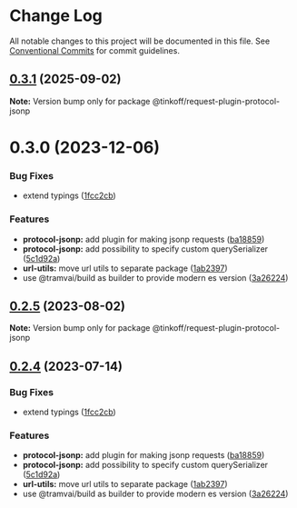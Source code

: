 # Change Log

All notable changes to this project will be documented in this file.
See [Conventional Commits](https://conventionalcommits.org) for commit guidelines.

## [0.3.1](https://github.com/Tinkoff/tinkoff-request/compare/@tinkoff/request-plugin-protocol-jsonp@0.3.0...@tinkoff/request-plugin-protocol-jsonp@0.3.1) (2025-09-02)

**Note:** Version bump only for package @tinkoff/request-plugin-protocol-jsonp





# 0.3.0 (2023-12-06)


### Bug Fixes

* extend typings ([1fcc2cb](https://github.com/Tinkoff/tinkoff-request/commit/1fcc2cb32597b10d788de36303507e385042fc96))


### Features

* **protocol-jsonp:** add plugin for making jsonp requests ([ba18859](https://github.com/Tinkoff/tinkoff-request/commit/ba188599377436ba4814d16cf3f0d47c1cf0eaac))
* **protocol-jsonp:** add possibility to specify custom querySerializer ([5c1d92a](https://github.com/Tinkoff/tinkoff-request/commit/5c1d92a439d28969713d537fb04edaf6318334e4))
* **url-utils:** move url utils to separate package ([1ab2397](https://github.com/Tinkoff/tinkoff-request/commit/1ab239709142460ac5cdacfb93714ad5a0e7d277))
* use @tramvai/build as builder to provide modern es version ([3a26224](https://github.com/Tinkoff/tinkoff-request/commit/3a26224221d4fc073938cf32c2f147515620c28e))





## [0.2.5](https://github.com/Tinkoff/tinkoff-request/compare/@tinkoff/request-plugin-protocol-jsonp@0.2.4...@tinkoff/request-plugin-protocol-jsonp@0.2.5) (2023-08-02)

**Note:** Version bump only for package @tinkoff/request-plugin-protocol-jsonp





## [0.2.4](https://github.com/Tinkoff/tinkoff-request/compare/@tinkoff/request-plugin-protocol-jsonp@0.2.4...@tinkoff/request-plugin-protocol-jsonp@0.2.4) (2023-07-14)


### Bug Fixes

* extend typings ([1fcc2cb](https://github.com/Tinkoff/tinkoff-request/commit/1fcc2cb32597b10d788de36303507e385042fc96))


### Features

* **protocol-jsonp:** add plugin for making jsonp requests ([ba18859](https://github.com/Tinkoff/tinkoff-request/commit/ba188599377436ba4814d16cf3f0d47c1cf0eaac))
* **protocol-jsonp:** add possibility to specify custom querySerializer ([5c1d92a](https://github.com/Tinkoff/tinkoff-request/commit/5c1d92a439d28969713d537fb04edaf6318334e4))
* **url-utils:** move url utils to separate package ([1ab2397](https://github.com/Tinkoff/tinkoff-request/commit/1ab239709142460ac5cdacfb93714ad5a0e7d277))
* use @tramvai/build as builder to provide modern es version ([3a26224](https://github.com/Tinkoff/tinkoff-request/commit/3a26224221d4fc073938cf32c2f147515620c28e))
